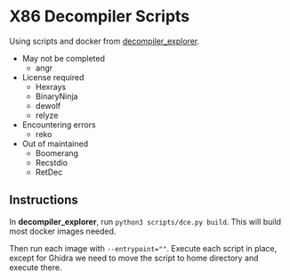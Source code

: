 # X86 Decompiler Scripts

Using scripts and docker from 
[decompiler_explorer](https://github.com/decompiler-explorer/decompiler-explorer).

- May not be completed
  - angr
- License required
  - Hexrays
  - BinaryNinja
  - dewolf
  - relyze
- Encountering errors
  - reko
- Out of maintained
  - Boomerang
  - Recstdio
  - RetDec

## Instructions
In **decompiler_explorer**, run `python3 scripts/dce.py build`. This will build most 
docker images needed.

Then run each image with `--entrypoint=""`. Execute each script in place, except for
Ghidra we need to move the script to home directory and execute there.
